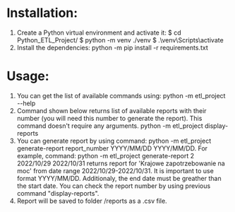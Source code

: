 # Installation:
1. Create a Python virtual environment and activate it:
    $ cd Python_ETL_Project/
    $ python -m venv ./venv
    $ .\venv\Scripts\activate
2. Install the dependencies:
    python -m pip install -r requirements.txt
# Usage:
1. You can get the list of available commands using:
python -m etl_project --help   
2. Command shown below returns list of available reports with their number (you will need this number to generate the report). This command doesn't require any arguments.
python -m etl_project display-reports
3. You can generate report by using command:
python -m etl_project generate-report report_number YYYY/MM/DD YYYY/MM/DD. 
For example, command:
python -m etl_project generate-report 2 2022/10/29 2022/10/31
returns report for 'Krajowe zapotrzebowanie na moc' from date range 2022/10/29-2022/10/31. It is important to use format YYYY/MM/DD. Additionaly, the end date must be greather than the start date. You can check the report number by using previous command "display-reports".
4. Report will be saved to folder /reports as a .csv file.